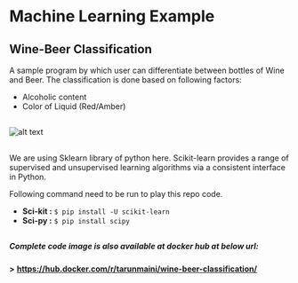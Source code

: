 # Machine Learning Example
## Wine-Beer Classification
A sample program by which user can differentiate between bottles of Wine and Beer.
The classification is done based on following factors:    
* Alcoholic content  
* Color of Liquid (Red/Amber)
## 

![alt text](http://cdn1-www.mandatory.com/assets/uploads/2015/10/man_file_1062620_beer-smiling.jpg "User facing difficulty in deciding between Wine & Beer")
## 
We are using Sklearn library of python here. Scikit-learn provides a range of supervised and unsupervised learning algorithms via a consistent interface in Python.

Following command need to be run to play this repo code.

* **Sci-kit :**  `$ pip install -U scikit-learn`  
* **Sci-py :**  `$ pip install scipy`
##
  
##### Complete code image is also available at docker hub at below url:
**>** **https://hub.docker.com/r/tarunmaini/wine-beer-classification/**


